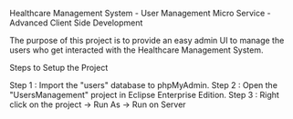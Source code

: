 Healthcare Management System - User Management Micro Service - Advanced Client Side Development

The purpose of this project is to provide an easy admin UI to manage the users who get interacted with the Healthcare Management System.

Steps to Setup the Project

Step 1 : Import the "users" database to phpMyAdmin.
Step 2 : Open the "UsersManagement" project in Eclipse Enterprise Edition.
Step 3 : Right click on the project -> Run As -> Run on Server

